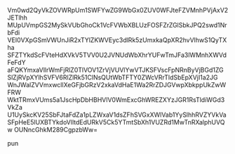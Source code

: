 Vm0wd2QyVkZOVWRpUm1SWFYwZG9WbGx0ZUV0WFJteFZVMnhPVjAxV2JETlhh
MUpUVmpGS2MySkVUbGhoCk1VcFVWbXBLUzFOSFZrZGlSbkJPQ2swd1NrbFdi
VEI0VXpGSmVWUnJiR2xTYlZKWVEyc3dlRk5zUmxkaQpXR2hvVlhwS1QyTXha
SFZTYkdScFVteHdXVkV5TVV0U2JVNUdWbXhrYUFwTmJFa3lWMnhXWVdFeFdY
aFQKYmxaVllrWmFjRlZ0TlVOV1ZrVjVUVlYwVTJKSFVscFpNRnByVjBGd1ZG
SlZjRVpXYlhSVFV6RlZlRk51ClNsQUtWbTFTY0ZWcVRrTldSbEpXVjI1a2JG
WnJWalZVVmxwcllXeGFjbGRzV2xkaVdHaE1Wa2RrZDJGVwpXbkppUkZwWFRW
WktTRmxVUms5a1JscHpDbHBHVlV0WmExcGhWREZXYzJGR1RsTldiWGd3VkZa
U1UySkcKV25SbFJtaFdZa1pLZWxaV1dsZFhSVGxXWlVab1YySlhhRVZYVkVa
SFpHeE5lUXBTYkdoVlltdEdURkV5Ck5YTmtSbXh1VUZRd1MwTnRXalphUVQw
OUNncGhkM289CgpzbWw=

pun